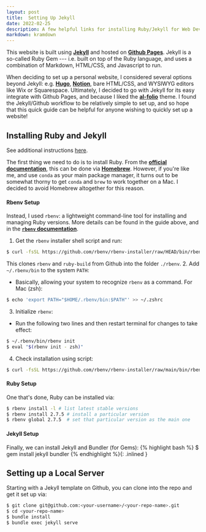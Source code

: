 ```yaml
---
layout: post
title:  Setting Up Jekyll
date: 2022-02-25
description: A few helpful links for installing Ruby/Jekyll for Web Development
markdown: kramdown
---
```


This website is built using **[Jekyll](https://jekyllrb.com/)** and hosted on **[Github Pages](https://pages.github.com/)**. Jekyll is a so-called Ruby Gem --- i.e. built on top of the Ruby language, and uses a combination of Markdown, HTML/CSS, and Javascript to run. 

When deciding to set up a personal website, I considered several options beyond Jekyll: e.g. **[Hugo](https://gohugo.io/)**, **[Notion](https://www.notion.so/)**, bare HTML/CSS, and WYSIWYG editors like Wix or Squarespace. Ultimately, I decided to go with Jekyll for its easy integrate with Github Pages, and because I liked the **[al-folio](https://github.com/alshedivat/al-folio)** theme. I found the Jekyll/Github workflow to be relatively simple to set up, and so hope that this quick guide can be helpful for anyone wishing to quickly set up a website!


## Installing Ruby and Jekyll
See additional instructions [here](https://linuxize.com/post/how-to-install-ruby-on-ubuntu-20-04/). 

The first thing we need to do is to install Ruby. From the **[official documentation](https://jekyllrb.com/docs/installation/macos/)**, this can be done via **[Homebrew](https://brew.sh/)**. However, if you're like me, and use `conda` as your main package manager, it turns out to be somewhat thorny to get `conda` and `brew` to work together on a Mac. I decided to avoid Homebrew altogether for this reason.

#### Rbenv Setup
Instead, I used `rbenv`: a lightweight command-line tool for installing and managing Ruby versions. More details can be found in the guide above, and in the **[`rbenv` documentation](https://github.com/rbenv/rbenv#installation)**. 

1. Get the `rbenv` installer shell script and run:
 ```bash
 $ curl -fsSL https://github.com/rbenv/rbenv-installer/raw/HEAD/bin/rbenv-installer | bash
 ```
This clones `rbenv` and `ruby-build` from Github into the folder `./rbenv`. 
2. Add `~/.rbenv/bin` to the system `PATH`:
* Basically, allowing your system to recognize `rbenv` as a command. For Mac (zsh):
```bash
$ echo 'export PATH="$HOME/.rbenv/bin:$PATH"' >> ~/.zshrc
```
3. Initialize `rbenv`:
* Run the following two lines and then restart terminal for changes to take effect:
```bash
$ ~/.rbenv/bin/rbenv init
$ eval "$(rbenv init - zsh)"
```
4. Check installation using script:
```bash
$ curl -fsSL https://github.com/rbenv/rbenv-installer/raw/main/bin/rbenv-doctor | bash
```

#### Ruby Setup
One that's done, Ruby can be installed via:
```bash
$ rbenv install -l # list latest stable versions
$ rbenv install 2.7.5 # install a particular version
$ rbenv global 2.7.5  # set that particular version as the main one
``` 

#### Jekyll Setup
Finally, we can install Jekyll and Bundler (for Gems): {% highlight bash %} $ gem install jekyll bundler {% endhighlight %}{: .inlined }
<br>


## Setting up a Local Server

Starting with a Jekyll template on Github, you can clone into the repo and get it set up via:
```bash
$ git clone git@github.com:<your-username>/<your-repo-name>.git
$ cd <your-repo-name>
$ bundle install
$ bundle exec jekyll serve
```